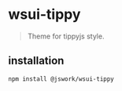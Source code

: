 # wsui-tippy
> Theme for tippyjs style.

## installation
```shell
npm install @jswork/wsui-tippy
```

